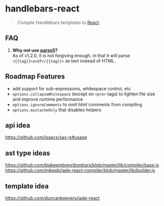 # handlebars-react
> Compile Handlebars templates to [React](https://facebook.github.io/react/).

## FAQ
1. **Why not use [parse5](https://npmjs.com/package/parse5)?**  
As of v1.2.0, it is not forgiving enough, in that it will parse `<{{tag}}>asdf</{{tag}}>` as text instead of HTML.

## Roadmap Features
* add support for sub-expressions, whitespace control, etc
* `options.collapseWhitespace` (except on `<pre>` tags) to lighten file size and improve runtime performance
* `options.ignoreComments` to omit html comments from compiling
* `options.mustacheOnly` that disables helpers

## api idea
https://github.com/isaacs/sax-js#usage

## ast type ideas
https://github.com/blakeembrey/dombars/blob/master/lib/compiler/base.js
https://github.com/mikepb/jade-react-compiler/blob/master/lib/builder.js

## template idea
https://github.com/duncanbeevers/jade-react

